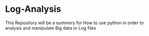 # Log-Analysis
This Repository will be a summery for How to use python in order to analysis and manipulate Big data or Log files 
